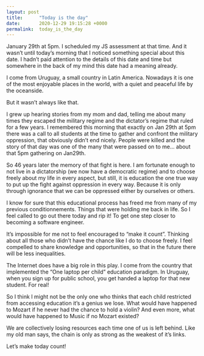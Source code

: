 ```yaml
---
layout: post
title:      "Today is the day"
date:       2020-12-29 19:15:28 +0000
permalink:  today_is_the_day
---
```



January 29th at 5pm. I scheduled my JS assessment at that time. And it wasn’t until today’s morning that I noticed something special about this date. I hadn’t paid attention to the details of this date and time but somewhere in the back of my mind this date had a meaning already.

I come from Uruguay, a small country in Latin America. Nowadays it is one of the most enjoyable places in the world, with a quiet and peaceful life by the oceanside. 

But it wasn’t always like that. 

I grew up hearing stories from my mom and dad, telling me about many times they escaped the military regime and the dictator’s regime that ruled for a few years. I remembered this morning that exactly on Jan 29th at 5pm there was a call to all students at the time to gather and confront the military oppression, that obviously didn’t end nicely. People were killed and the story of that day was one of the many that were passed on to me… about that 5pm gathering on Jan29th. 

So 46 years later the memory of that fight is here. I am fortunate enough to not live in a dictatorship (we now have a democratic regime) and to choose freely about my life in every aspect, but still, it is education the one true way to put up the fight against oppression in every way. Because it is only through ignorance that we can be oppressed either by ourselves or others. 

I know for sure that this educational process has freed me from many of my previous conditionnements. Things that were holding me back in life. So I feel called to go out there today and rip it! To get one step closer to becoming a software engineer.

It’s impossible for me not to feel encouraged to “make it count”. Thinking about all those who didn’t have the chance like I do to choose freely. I feel compelled to share knowledge and opportunities, so that in the future there will be less inequalities. 

The Internet does have a big role in this play. I come from the country that implemented the “One laptop per child” education paradigm. In Uruguay, when you sign up for public school, you get handed a laptop for that new student. For real! 

So I think I might not be the only one who thinks that each child restricted from accessing education it’s a genius we lose. What would have happened to Mozart if he never had the chance to hold a violin? And even more, what would have happened to Music if no Mozart existed? 

We are collectively losing resources each time one of us is left behind. Like my old man says, the chain is only as strong as the weakest of it’s links. 

Let’s make today count!




